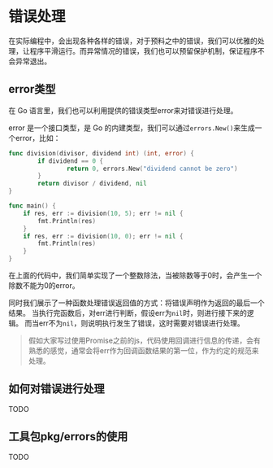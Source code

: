 # 错误处理

在实际编程中，会出现各种各样的错误，对于预料之中的错误，我们可以优雅的处理，让程序平滑运行。而异常情况的错误，我们也可以预留保护机制，保证程序不会异常退出。

## error类型

在 Go 语言里，我们也可以利用提供的错误类型error来对错误进行处理。

error 是一个接口类型，是 Go 的内建类型，我们可以通过`errors.New()`来生成一个error，比如：

```Go
func division(divisor, dividend int) (int, error) {
        if dividend == 0 {
                return 0, errors.New("dividend cannot be zero")
        }
        return divisor / dividend, nil
}

func main() {
	if res, err := division(10, 5); err != nil {
		fmt.Println(res)
	}
	if res, err := division(10, 0); err != nil {
		fmt.Println(res)
	}
}
```

在上面的代码中，我们简单实现了一个整数除法，当被除数等于0时，会产生一个除数不能为0的error。

同时我们展示了一种函数处理错误返回值的方式：将错误声明作为返回的最后一个结果。
当执行完函数后，对err进行判断，假设err为`nil`时，则进行接下来的逻辑。
而当err不为`nil`，则说明执行发生了错误，这时需要对错误进行处理。

> 假如大家写过使用Promise之前的js，代码使用回调进行信息的传递，会有熟悉的感觉，通常会将err作为回调函数结果的第一位，作为约定的规范来处理。

## 如何对错误进行处理

TODO

## 工具包pkg/errors的使用

TODO
